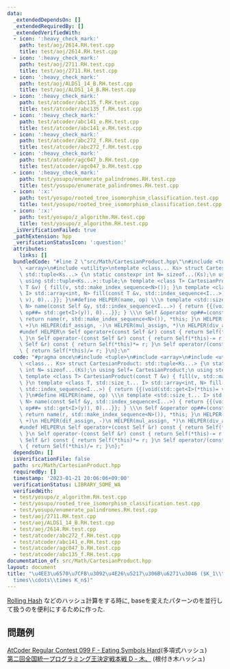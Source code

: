 ```yaml
---
data:
  _extendedDependsOn: []
  _extendedRequiredBy: []
  _extendedVerifiedWith:
  - icon: ':heavy_check_mark:'
    path: test/aoj/2614.RH.test.cpp
    title: test/aoj/2614.RH.test.cpp
  - icon: ':heavy_check_mark:'
    path: test/aoj/2711.RH.test.cpp
    title: test/aoj/2711.RH.test.cpp
  - icon: ':heavy_check_mark:'
    path: test/aoj/ALDS1_14_B.RH.test.cpp
    title: test/aoj/ALDS1_14_B.RH.test.cpp
  - icon: ':heavy_check_mark:'
    path: test/atcoder/abc135_f.RH.test.cpp
    title: test/atcoder/abc135_f.RH.test.cpp
  - icon: ':heavy_check_mark:'
    path: test/atcoder/abc141_e.RH.test.cpp
    title: test/atcoder/abc141_e.RH.test.cpp
  - icon: ':heavy_check_mark:'
    path: test/atcoder/abc272_f.RH.test.cpp
    title: test/atcoder/abc272_f.RH.test.cpp
  - icon: ':heavy_check_mark:'
    path: test/atcoder/agc047_b.RH.test.cpp
    title: test/atcoder/agc047_b.RH.test.cpp
  - icon: ':heavy_check_mark:'
    path: test/yosupo/enumerate_palindromes.RH.test.cpp
    title: test/yosupo/enumerate_palindromes.RH.test.cpp
  - icon: ':x:'
    path: test/yosupo/rooted_tree_isomorphism_classification.test.cpp
    title: test/yosupo/rooted_tree_isomorphism_classification.test.cpp
  - icon: ':x:'
    path: test/yosupo/z_algorithm.RH.test.cpp
    title: test/yosupo/z_algorithm.RH.test.cpp
  _isVerificationFailed: true
  _pathExtension: hpp
  _verificationStatusIcon: ':question:'
  attributes:
    links: []
  bundledCode: "#line 2 \"src/Math/CartesianProduct.hpp\"\n#include <tuple>\n#include\
    \ <array>\n#include <utility>\ntemplate <class... Ks> struct CartesianProduct:\
    \ std::tuple<Ks...> {\n static constexpr int N= sizeof...(Ks);\n using Self= CartesianProduct;\n\
    \ using std::tuple<Ks...>::tuple;\n template <class T> CartesianProduct(const\
    \ T &v) { fill(v, std::make_index_sequence<N>()); }\n template <class T, std::size_t...\
    \ I> std::array<int, N> fill(const T &v, std::index_sequence<I...>) { return {{(void(std::get<I>(*this)=\
    \ v), 0)...}}; }\n#define HELPER(name, op) \\\n template <std::size_t... I> std::array<int,\
    \ N> name(const Self &y, std::index_sequence<I...>) { return {{(void(std::get<I>(*this)\
    \ op##= std::get<I>(y)), 0)...}}; } \\\n Self &operator op##=(const Self &r) {\
    \ return name(r, std::make_index_sequence<N>()), *this; }\n HELPER(add_assign,\
    \ +)\n HELPER(dif_assign, -)\n HELPER(mul_assign, *)\n HELPER(div_assign, /)\n\
    #undef HELPER\n Self operator+(const Self &r) const { return Self(*this)+= r;\
    \ }\n Self operator-(const Self &r) const { return Self(*this)-= r; }\n Self operator*(const\
    \ Self &r) const { return Self(*this)*= r; }\n Self operator/(const Self &r) const\
    \ { return Self(*this)/= r; }\n};\n"
  code: "#pragma once\n#include <tuple>\n#include <array>\n#include <utility>\ntemplate\
    \ <class... Ks> struct CartesianProduct: std::tuple<Ks...> {\n static constexpr\
    \ int N= sizeof...(Ks);\n using Self= CartesianProduct;\n using std::tuple<Ks...>::tuple;\n\
    \ template <class T> CartesianProduct(const T &v) { fill(v, std::make_index_sequence<N>());\
    \ }\n template <class T, std::size_t... I> std::array<int, N> fill(const T &v,\
    \ std::index_sequence<I...>) { return {{(void(std::get<I>(*this)= v), 0)...}};\
    \ }\n#define HELPER(name, op) \\\n template <std::size_t... I> std::array<int,\
    \ N> name(const Self &y, std::index_sequence<I...>) { return {{(void(std::get<I>(*this)\
    \ op##= std::get<I>(y)), 0)...}}; } \\\n Self &operator op##=(const Self &r) {\
    \ return name(r, std::make_index_sequence<N>()), *this; }\n HELPER(add_assign,\
    \ +)\n HELPER(dif_assign, -)\n HELPER(mul_assign, *)\n HELPER(div_assign, /)\n\
    #undef HELPER\n Self operator+(const Self &r) const { return Self(*this)+= r;\
    \ }\n Self operator-(const Self &r) const { return Self(*this)-= r; }\n Self operator*(const\
    \ Self &r) const { return Self(*this)*= r; }\n Self operator/(const Self &r) const\
    \ { return Self(*this)/= r; }\n};"
  dependsOn: []
  isVerificationFile: false
  path: src/Math/CartesianProduct.hpp
  requiredBy: []
  timestamp: '2023-01-21 20:06:06+09:00'
  verificationStatus: LIBRARY_SOME_WA
  verifiedWith:
  - test/yosupo/z_algorithm.RH.test.cpp
  - test/yosupo/rooted_tree_isomorphism_classification.test.cpp
  - test/yosupo/enumerate_palindromes.RH.test.cpp
  - test/aoj/2711.RH.test.cpp
  - test/aoj/ALDS1_14_B.RH.test.cpp
  - test/aoj/2614.RH.test.cpp
  - test/atcoder/abc272_f.RH.test.cpp
  - test/atcoder/abc141_e.RH.test.cpp
  - test/atcoder/agc047_b.RH.test.cpp
  - test/atcoder/abc135_f.RH.test.cpp
documentation_of: src/Math/CartesianProduct.hpp
layout: document
title: "\u4EE3\u6570\u7CFB\u3092\u4E26\u5217\u306B\u6271\u3046 ($K_1\\times K_2\\\
  times\\cdots\\times K_n$)"
---
```

[Rolling Hash](RollingHash.md) などのハッシュ計算をする時に, baseを変えたパターンのを並行して扱うのを便利にするために作った.
## 問題例
[AtCoder Regular Contest 099 F - Eating Symbols Hard](https://atcoder.jp/contests/arc099/tasks/arc099_d)(多項式ハッシュ)\
[第二回全国統一プログラミング王決定戦本戦 D - 木、](https://atcoder.jp/contests/nikkei2019-2-final/tasks/nikkei2019_2_final_d) (根付き木ハッシュ)
